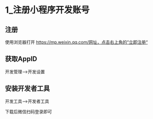 # 1_注册小程序开发账号

## 注册

使用浏览器打开 https://mp.weixin.qq.com/网址，点击右上角的“立即注册“



## 获取AppID

开发管理-->开发设置

## 安装开发者工具

开发工具-->开发者工具

下载后微信扫码登录即可